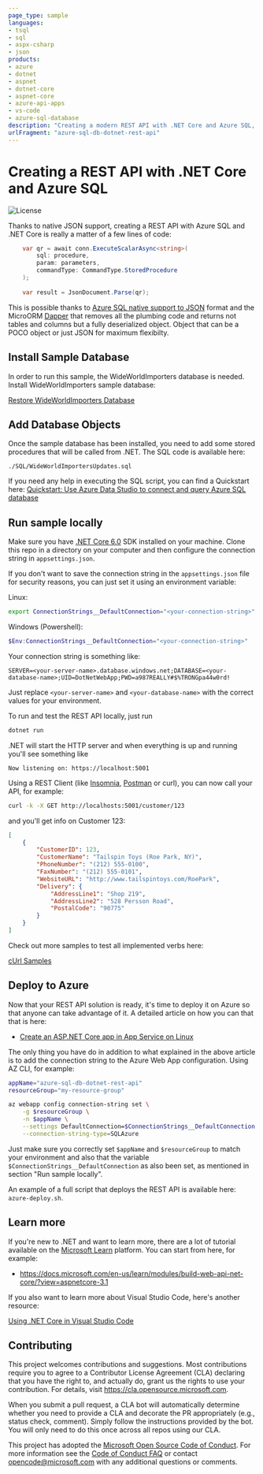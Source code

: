 ```yaml
---
page_type: sample
languages:
- tsql
- sql
- aspx-csharp
- json
products:
- azure
- dotnet
- aspnet
- dotnet-core
- aspnet-core
- azure-api-apps
- vs-code
- azure-sql-database
description: "Creating a modern REST API with .NET Core and Azure SQL, using Dapper and Visual Studio Code"
urlFragment: "azure-sql-db-dotnet-rest-api"
---
```


# Creating a REST API with .NET Core and Azure SQL

![License](https://img.shields.io/badge/license-MIT-green.svg)

<!-- 
Guidelines on README format: https://review.docs.microsoft.com/help/onboard/admin/samples/concepts/readme-template?branch=master

Guidance on onboarding samples to docs.microsoft.com/samples: https://review.docs.microsoft.com/help/onboard/admin/samples/process/onboarding?branch=master

Taxonomies for products and languages: https://review.docs.microsoft.com/new-hope/information-architecture/metadata/taxonomies?branch=master
-->

Thanks to native JSON support, creating a REST API with Azure SQL and .NET Core is really a matter of a few lines of code:

```csharp
    var qr = await conn.ExecuteScalarAsync<string>(
        sql: procedure,
        param: parameters,
        commandType: CommandType.StoredProcedure
    );
    
    var result = JsonDocument.Parse(qr);
```

This is possible thanks to [Azure SQL native support to JSON](https://docs.microsoft.com/en-us/azure/sql-database/sql-database-json-features) format and the MicroORM [Dapper](https://medium.com/dapper-net/get-started-with-dapper-net-591592c335aa) that removes all the plumbing code and returns not tables and columns but a fully deserialized object. Object that can be a POCO object or just JSON for maximum flexibilty.

## Install Sample Database

In order to run this sample, the WideWorldImporters database is needed. Install WideWorldImporters sample database:

[Restore WideWorldImporters Database](https://github.com/yorek/azure-sql-db-samples#restore-wideworldimporters-database)

## Add Database Objects

Once the sample database has been installed, you need to add some stored procedures that will be called from .NET. The SQL code is available here:

`./SQL/WideWorldImportersUpdates.sql`

If you need any help in executing the SQL script, you can find a Quickstart here: [Quickstart: Use Azure Data Studio to connect and query Azure SQL database](https://docs.microsoft.com/en-us/sql/azure-data-studio/quickstart-sql-database)

## Run sample locally

Make sure you have [.NET Core 6.0](https://dotnet.microsoft.com/download) SDK installed on your machine. Clone this repo in a directory on your computer and then configure the connection string in `appsettings.json`.

If you don't want to save the connection string in the `appsettings.json` file for security reasons, you can just set it using an environment variable:

Linux:

```bash
export ConnectionStrings__DefaultConnection="<your-connection-string>"
```

Windows (Powershell):

```powershell
$Env:ConnectionStrings__DefaultConnection="<your-connection-string>"
```

Your connection string is something like:

```text
SERVER=<your-server-name>.database.windows.net;DATABASE=<your-database-name>;UID=DotNetWebApp;PWD=a987REALLY#$%TRONGpa44w0rd!
```

Just replace `<your-server-name>` and `<your-database-name>` with the correct values for your environment.

To run and test the REST API locally, just run

```bash
dotnet run
```

.NET will start the HTTP server and when everything is up and running you'll see something like

```text
Now listening on: https://localhost:5001
```

Using a REST Client (like [Insomnia](https://insomnia.rest/), [Postman](https://www.getpostman.com/) or curl), you can now call your API, for example:

```bash
curl -k -X GET http://localhosts:5001/customer/123
```

and you'll get info on Customer 123:

```json
[
    {
        "CustomerID": 123,
        "CustomerName": "Tailspin Toys (Roe Park, NY)",
        "PhoneNumber": "(212) 555-0100",
        "FaxNumber": "(212) 555-0101",
        "WebsiteURL": "http://www.tailspintoys.com/RoePark",
        "Delivery": {
            "AddressLine1": "Shop 219",
            "AddressLine2": "528 Persson Road",
            "PostalCode": "90775"
        }
    }
]
```

Check out more samples to test all implemented verbs here:

[cUrl Samples](./Sample-Usage.md)

## Deploy to Azure

Now that your REST API solution is ready, it's time to deploy it on Azure so that anyone can take advantage of it. A detailed article on how you can that that is here:

- [Create an ASP.NET Core app in App Service on Linux](https://docs.microsoft.com/en-us/azure/app-service/containers/quickstart-dotnetcore)

The only thing you have do in addition to what explained in the above article is to add the connection string to the Azure Web App configuration. Using AZ CLI, for example:

```bash
appName="azure-sql-db-dotnet-rest-api"
resourceGroup="my-resource-group"

az webapp config connection-string set \
    -g $resourceGroup \
    -n $appName \
    --settings DefaultConnection=$ConnectionStrings__DefaultConnection \
    --connection-string-type=SQLAzure
```

Just make sure you correctly set `$appName` and `$resourceGroup` to match your environment and also that the variable `$ConnectionStrings__DefaultConnection` as also been set, as mentioned in section "Run sample locally". 

An example of a full script that deploys the REST API is available here: `azure-deploy.sh`.

## Learn more

If you're new to .NET and want to learn more, there are a lot of tutorial available on the [Microsoft Learn](https://docs.microsoft.com/en-us/learn/browse/?products=dotnet) platform. You can start from here, for example:

- https://docs.microsoft.com/en-us/learn/modules/build-web-api-net-core/?view=aspnetcore-3.1

If you also want to learn more about Visual Studio Code, here's another resource:

[Using .NET Core in Visual Studio Code](https://code.visualstudio.com/docs/languages/dotnet)

## Contributing

This project welcomes contributions and suggestions.  Most contributions require you to agree to a
Contributor License Agreement (CLA) declaring that you have the right to, and actually do, grant us
the rights to use your contribution. For details, visit https://cla.opensource.microsoft.com.

When you submit a pull request, a CLA bot will automatically determine whether you need to provide
a CLA and decorate the PR appropriately (e.g., status check, comment). Simply follow the instructions
provided by the bot. You will only need to do this once across all repos using our CLA.

This project has adopted the [Microsoft Open Source Code of Conduct](https://opensource.microsoft.com/codeofconduct/).
For more information see the [Code of Conduct FAQ](https://opensource.microsoft.com/codeofconduct/faq/) or
contact [opencode@microsoft.com](mailto:opencode@microsoft.com) with any additional questions or comments.
